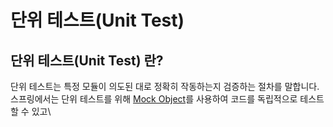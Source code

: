 # 단위 테스트(Unit Test)

## **단위 테스트(Unit Test) 란?** <a href="#what-is-unit-test" id="what-is-unit-test"></a>

단위 테스트는 특정 모듈이 의도된 대로 정확히 작동하는지 검증하는 절차를 말합니다.\
스프링에서는 단위 테스트를 위해 [Mock Object](mock-objects.md)를 사용하여 코드를 독립적으로 테스트 할 수 있고\


>


